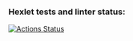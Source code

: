 ### Hexlet tests and linter status:
[![Actions Status](https://github.com/IliaInno/java-project-71/actions/workflows/hexlet-check.yml/badge.svg)](https://github.com/IliaInno/java-project-71/actions)